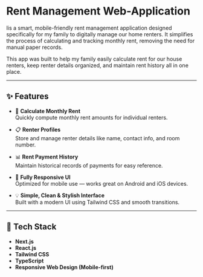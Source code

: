 # Rent Management Web-Application
Iis a smart, mobile-friendly rent management application designed specifically for my family to digitally manage our home renters. It simplifies the process of calculating and tracking monthly rent, removing the need for manual paper records.

This app was built to help my family easily calculate rent for our house renters, keep renter details organized, and maintain rent history all in one place.

---

## ✨ Features

- 🧮 **Calculate Monthly Rent**  
  Quickly compute monthly rent amounts for individual renters.

- 📋 **Renter Profiles**  
  Store and manage renter details like name, contact info, and room number.

- 📊 **Rent Payment History**  
  Maintain historical records of payments for easy reference.

- 📱 **Fully Responsive UI**  
  Optimized for mobile use — works great on Android and iOS devices.

- 💡 **Simple, Clean & Stylish Interface**  
  Built with a modern UI using Tailwind CSS and smooth transitions.

---

## 🚀 Tech Stack

- **Next.js**
- **React.js**
- **Tailwind CSS**
- **TypeScript**
- **Responsive Web Design (Mobile-first)**

